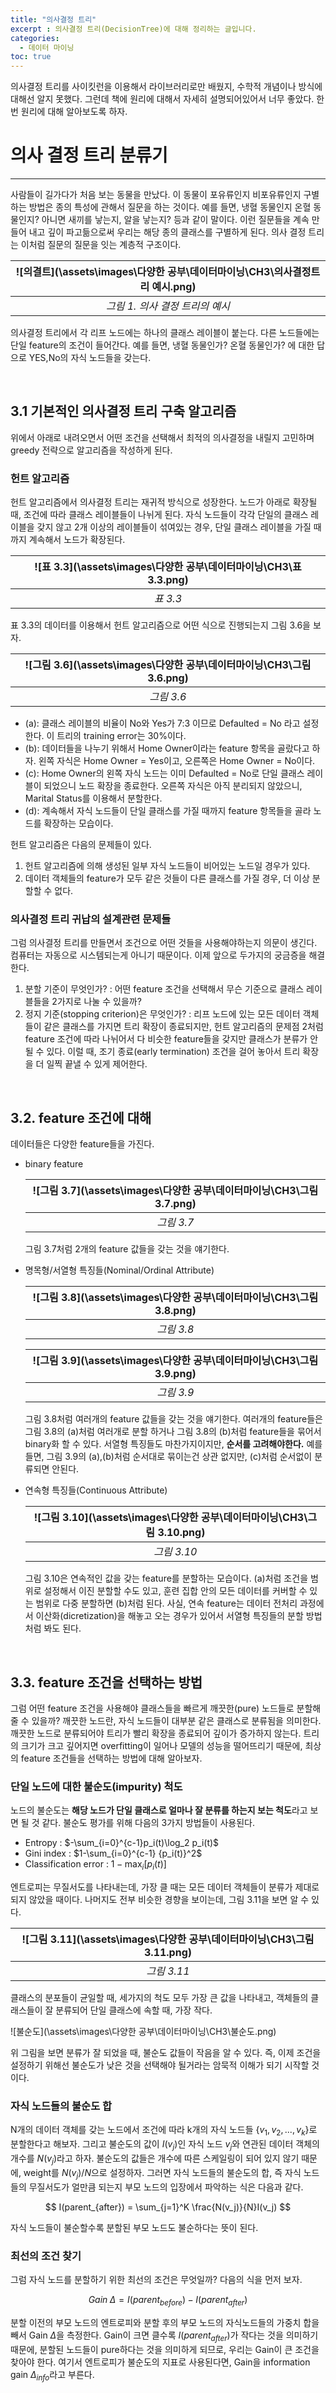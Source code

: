 ```yaml
---
title: "의사결정 트리"
excerpt : 의사결정 트리(DecisionTree)에 대해 정리하는 글입니다.
categories:
  - 데이터 마이닝
toc: true
---
```


의사결정 트리를 사이킷런을 이용해서 라이브러리로만 배웠지, 수학적 개념이나 방식에 대해선 알지 못했다. 
그런데 책에 원리에 대해서 자세히 설명되어있어서 너무 좋았다. 한번 원리에 대해 알아보도록 하자.

# 의사 결정 트리 분류기
---

사람들이 길가다가 처음 보는 동물을 만났다. 이 동물이 포유류인지 비포유류인지 구별하는 방법은 종의 특성에 관해서 질문을 하는 것이다.
예를 들면, 냉혈 동물인지 온혈 동물인지? 아니면 새끼를 낳는지, 알을 낳는지? 등과 같이 말이다.
이런 질문들을 계속 만들어 내고 깊이 파고듦으로써 우리는 해당 종의 클래스를 구별하게 된다.
의사 결정 트리는 이처럼 질문의 질문을 잇는 계층적 구조이다.

|![의결트](\assets\images\다양한 공부\데이터마이닝\CH3\의사결정트리 예시.png)|
|:--:|
|_그림 1. 의사 결정 트리의 예시_|

의사결정 트리에서 각 리프 노드에는 하나의 클래스 레이블이 붙는다. 다른 노드들에는 단일 feature의 조건이 들어간다. 예를 들면, 냉혈 동물인가? 온혈 동물인가? 에 대한 답으로 
YES,No의 자식 노드들을 갖는다. 

<br/>

## 3.1 기본적인 의사결정 트리 구축 알고리즘

위에서 아래로 내려오면서 어떤 조건을 선택해서 최적의 의사결정을 내릴지 고민하며 greedy 전략으로 알고리즘을 작성하게 된다. 

### 헌트 알고리즘

헌트 알고리즘에서 의사결정 트리는 재귀적 방식으로 성장한다. 노드가 아래로 확장될 때, 조건에 따라 클래스 레이블들이 나뉘게 된다. 
자식 노드들이 각각 단일의 클래스 레이블을 갖지 않고 2개 이상의 레이블들이 섞여있는 경우, 단일 클래스 레이블을 가질 때까지 계속해서 노드가 확장된다.

|![표 3.3](\assets\images\다양한 공부\데이터마이닝\CH3\표 3.3.png)|
|:--:|
|_표 3.3_|

표 3.3의 데이터를 이용해서 헌트 알고리즘으로 어떤 식으로 진행되는지 그림 3.6을 보자. 

|![그림 3.6](\assets\images\다양한 공부\데이터마이닝\CH3\그림 3.6.png)|
|:--:|
|_그림 3.6_|

* (a): 클래스 레이블의 비율이 No와 Yes가 7:3 이므로 Defaulted = No 라고 설정한다. 이 트리의 training error는 30%이다.
* (b): 데이터들을 나누기 위해서 Home Owner이라는 feature 항목을 골랐다고 하자. 왼쪽 자식은 Home Owner = Yes이고, 오른쪽은 Home Owner = No이다.
* (c): Home Owner의 왼쪽 자식 노드는 이미 Defaulted = No로 단일 클래스 레이블이 되었으니 노드 확장을 종료한다. 오른쪽 자식은 아직 분리되지 않았으니, Marital Status를 이용해서 분할한다.
* (d): 계속해서 자식 노드들이 단일 클래스를 가질 때까지 feature 항목들을 골라 노드를 확장하는 모습이다.

헌트 알고리즘은 다음의 문제들이 있다. 

1. 헌트 알고리즘에 의해 생성된 일부 자식 노드들이 비어있는 노드일 경우가 있다. 
2. 데이터 객체들의 feature가 모두 같은 것들이 다른 클래스를 가질 경우, 더 이상 분할할 수 없다.

### 의사결정 트리 귀납의 설계관련 문제들

그럼 의사결정 트리를 만들면서 조건으로 어떤 것들을 사용해야하는지 의문이 생긴다. 컴퓨터는 자동으로 시스템되는게 아니기 때문이다.
이제 앞으로 두가지의 궁금증을 해결한다.

1. 분할 기준이 무엇인가? : 어떤 feature 조건을 선택해서 무슨 기준으로 클래스 레이블들을 2가지로 나눌 수 있을까?
2. 정지 기준(stopping criterion)은 무엇인가? : 리프 노드에 있는 모든 데이터 객체들이 같은 클래스를 가지면 트리 확장이 종료되지만, 헌트 알고리즘의 문제점 2처럼 feature 조건에 따라 나뉘어서
다 비슷한 feature들을 갖지만 클래스가 분류가 안될 수 있다. 이럴 때, 조기 종료(early termination) 조건을 걸어 놓아서 트리 확장을 더 일찍 끝낼 수 있게 제어한다. 

<br/>

## 3.2. feature 조건에 대해

데이터들은 다양한 feature들을 가진다. 

* binary feature

  |![그림 3.7](\assets\images\다양한 공부\데이터마이닝\CH3\그림 3.7.png)|
  |:--:|
  |_그림 3.7_|
  
  그림 3.7처럼 2개의 feature 값들을 갖는 것을 얘기한다.
* 명목형/서열형 특징들(Nominal/Ordinal Attribute)

  |![그림 3.8](\assets\images\다양한 공부\데이터마이닝\CH3\그림 3.8.png)|
  |:--:|
  |_그림 3.8_|
  
  |![그림 3.9](\assets\images\다양한 공부\데이터마이닝\CH3\그림 3.9.png)|
  |:--:|
  |_그림 3.9_|

  그림 3.8처럼 여러개의 feature 값들을 갖는 것을 얘기한다. 여러개의 feature들은 그림 3.8의 (a)처럼 여러개로 분할 하거나 그림 3.8의 (b)처럼 feature들을 묶어서 binary화 할 수 있다.
  서열형 특징들도 마찬가지이지만, **순서를 고려해야한다.** 예를 들면, 그림 3.9의 (a),(b)처럼 순서대로 묶이는건 상관 없지만, (c)처럼 순서없이 분류되면 안된다.

* 연속형 특징들(Continuous Attribute)

  |![그림 3.10](\assets\images\다양한 공부\데이터마이닝\CH3\그림 3.10.png)|
  |:--:|
  |_그림 3.10_|
  
  그림 3.10은 연속적인 값을 갖는 feature를 분할하는 모습이다. (a)처럼 조건을 범위로 설정해서 이진 분할할 수도 있고, 훈련 집합 안의 모든 데이터를 커버할 수 있는 범위로 다중 분할하면 (b)처럼 된다. 
  사실, 연속 feature는 데이터 전처리 과정에서 이산화(dicretization)을 해놓고 오는 경우가 있어서 서열형 특징들의 분할 방법처럼 봐도 된다.

<br/>

## 3.3. feature 조건을 선택하는 방법

그럼 어떤 feature 조건을 사용해야 클래스들을 빠르게 깨끗한(pure) 노드들로 분할해줄 수 있을까? 깨끗한 노드란, 자식 노드들이 대부분 같은 클래스로 분류됨을 의미한다. 
깨끗한 노드로 분류되어야 트리가 빨리 확장을 종료되어 깊이가 증가하지 않는다. 트리의 크기가 크고 깊어지면 overfitting이 일어나 모델의 성능을 떨어뜨리기 때문에, 최상의 feature 조건들을 선택하는 방법에 대해 알아보자.

### 단일 노드에 대한 불순도(impurity) 척도

노드의 불순도는 **해당 노드가 단일 클래스로 얼마나 잘 분류를 하는지 보는 척도**라고 보면 될 것 같다.
불순도 평가를 위해 다음의 3가지 방법들이 사용된다.

* Entropy : $-\sum_{i=0}^{c-1}p_i(t)\log_2 p_i(t)$
* Gini index : $1-\sum_{i=0}^{c-1} {p_i(t)}^2$
* Classification error : $1-\max_i[p_i(t)]$

엔트로피는 무질서도를 나타내는데, 가장 클 때는 모든 데이터 객체들이 분류가 제대로 되지 않았을 때이다. 나머지도 전부 비슷한 경향을 보이는데, 그림 3.11을 보면 알 수 있다.

|![그림 3.11](\assets\images\다양한 공부\데이터마이닝\CH3\그림 3.11.png)|
|:--:|
|_그림 3.11_|

클래스의 분포들이 균일할 때, 세가지의 척도 모두 가장 큰 값을 나타내고, 객체들의 클래스들이 잘 분류되어 단일 클래스에 속할 때, 가장 작다.

![불순도](\assets\images\다양한 공부\데이터마이닝\CH3\불순도.png)

위 그림을 보면 분류가 잘 되었을 때, 불순도 값들이 작음을 알 수 있다. 즉, 이제 조건을 설정하기 위해선 불순도가 낮은 것을 선택해야 될거라는 암묵적 이해가 되기 시작할 것이다.

### 자식 노드들의 불순도 합

N개의 데이터 객체를 갖는 노드에서 조건에 따라 k개의 자식 노드들 $\{ v_1,v_2,...,v_k \}$로 분할한다고 해보자. 그리고 불순도의 값이 $I(v_j)$인 자식 노드 $v_j$와 연관된 데이터 객체의 개수를
$N(v_j)$라고 하자. 불순도의 값들은 개수에 따른 스케일링이 되어 있지 않기 때문에, weight를 $N(v_j)/N$으로 설정하자. 그러면 자식 노드들의 불순도의 합, 즉 자식 노드들의 무질서도가 얼만큼 되는지 
부모 노드의 입장에서 파악하는 식은 다음과 같다.

$$
I(parent_{after}) = \sum_{j=1}^K \frac{N(v_j)}{N}I(v_j)
$$

자식 노드들이 불순할수록 분할된 부모 노드도 불순하다는 뜻이 된다.

### 최선의 조건 찾기

그럼 자식 노드를 분할하기 위한 최선의 조건은 무엇일까? 다음의 식을 먼저 보자.

$$
Gain\;\Delta = I(parent_{before})-I(parent_{after})
$$

분할 이전의 부모 노드의 엔트로피와 분할 후의 부모 노드의 자식노드들의 가중치 합을 빼서 Gain $\Delta$을 측정한다.
Gain이 크면 클수록 $I(parent_{after})$가 작다는 것을 의미하기 때문에, 분할된 노드들이 pure하다는 것을 의미하게 되므로, 우리는 Gain이 큰 조건을 찾아야 한다.
여기서 엔트로피가 불순도의 지표로 사용된다면, Gain을 information gain $\Delta_{info}$라고 부른다.



